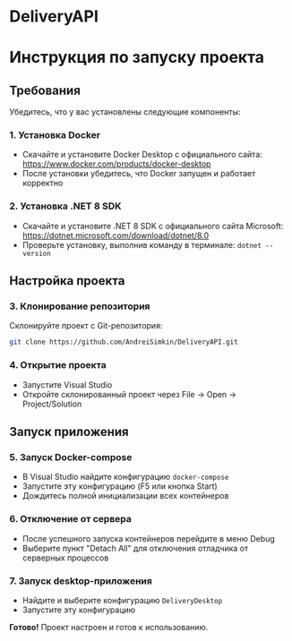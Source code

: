 # DeliveryAPI

# Инструкция по запуску проекта

## Требования

Убедитесь, что у вас установлены следующие компоненты:

### 1. Установка Docker
- Скачайте и установите Docker Desktop с официального сайта: https://www.docker.com/products/docker-desktop
- После установки убедитесь, что Docker запущен и работает корректно

### 2. Установка .NET 8 SDK
- Скачайте и установите .NET 8 SDK с официального сайта Microsoft: https://dotnet.microsoft.com/download/dotnet/8.0
- Проверьте установку, выполнив команду в терминале: `dotnet --version`

## Настройка проекта

### 3. Клонирование репозитория
Склонируйте проект с Git-репозитория:
```bash
git clone https://github.com/AndreiSimkin/DeliveryAPI.git
```

### 4. Открытие проекта
- Запустите Visual Studio
- Откройте склонированный проект через File → Open → Project/Solution

## Запуск приложения

### 5. Запуск Docker-compose
- В Visual Studio найдите конфигурацию `docker-compose`
- Запустите эту конфигурацию (F5 или кнопка Start)
- Дождитесь полной инициализации всех контейнеров

### 6. Отключение от сервера
- После успешного запуска контейнеров перейдите в меню Debug
- Выберите пункт "Detach All" для отключения отладчика от серверных процессов

### 7. Запуск desktop-приложения
- Найдите и выберите конфигурацию `DeliveryDesktop`
- Запустите эту конфигурацию


**Готово!** Проект настроен и готов к использованию.
